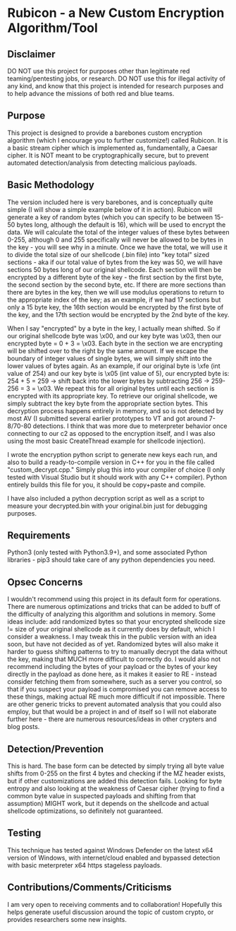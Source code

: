# Rubicon - a New Custom Encryption Algorithm/Tool

## Disclaimer
DO NOT use this project for purposes other than legitimate red teaming/pentesting jobs, or research.  DO NOT use this for illegal activity of any kind, and know that this project is intended for research purposes and to help advance the missions of both red and blue teams.  

## Purpose 
This project is designed to provide a barebones custom encryption algorithm (which I encourage you to further customize!) called Rubicon.  It is a basic stream cipher which is implemented as, fundamentally, a Caesar cipher.  It is NOT meant to be cryptographically secure, but to prevent automated detection/analysis from detecting malicious payloads.  

## Basic Methodology
The version included here is very barebones, and is conceptually quite simple (I will show a simple example below of it in action).  Rubicon will generate a key of random bytes (which you can specify to be between 15-50 bytes long, although the default is 16), which will be used to encrypt the data.  We will calculate the total of the integer values of these bytes between 0-255, although 0 and 255 specifically will never be allowed to be bytes in the key - you will see why in a minute. Once we have the total, we will use it to divide the total size of our shellcode (.bin file) into "key total" sized sections - aka if our total value of bytes from the key was 50, we will have sections 50 bytes long of our original shellcode.  Each section will then be encrypted by a different byte of the key - the first section by the first byte, the second section by the second byte, etc.  If there are more sections than there are bytes in the key, then we will use modulus operations to return to the appropriate index of the key; as an example, if we had 17 sections but only a 15 byte key, the 16th section would be encrypted by the first byte of the key, and the 17th section would be encrypted by the 2nd byte of the key.

When I say "encrypted" by a byte in the key, I actually mean shifted.  So if our original shellcode byte was \x00, and our key byte was \x03, then our encrypted byte = 0 + 3 = \x03.  Each byte in the section we are encrypting will be shifted over to the right by the same amount. If we escape the boundary of integer values of single bytes, we will simply shift into the lower values of bytes again.  As an example, if our original byte is \xfe (int value of 254) and our key byte is \x05 (int value of 5), our encrypted byte is: 254 + 5 = 259 -> shift back into the lower bytes by subtracting 256 -> 259-256 = 3 = \x03.  We repeat this for all original bytes until each section is encrypted with its appropriate key.  To retrieve our original shellcode, we simply subtract the key byte from the appropriate section bytes.  This decryption process happens entirely in memory, and so is not detected by most AV (I submitted several earlier prototypes to VT and got around 7-8/70-80 detections. I think that was more due to meterpreter behavior once connecting to our c2 as opposed to the encryption itself, and I was also using the most basic CreateThread example for shellcode injection).

I wrote the encryption python script to generate new keys each run, and also to build a ready-to-compile version in C++ for you in the file called "custom_decrypt.cpp."  Simply plug this into your compiler of choice (I only tested with Visual Studio but it should work with any C++ compiler). Python entirely builds this file for you, it should be copy+paste and compile.

I have also included a python decryption script as well as a script to measure your decrypted.bin with your original.bin just for debugging purposes. 

## Requirements
Python3 (only tested with Python3.9+), and some associated Python libraries - pip3 should take care of any python dependencies you need.

## Opsec Concerns
I wouldn't recommend using this project in its default form for operations.  There are numerous optimizations and tricks that can be added to buff of the difficulty of analyzing this algorithm and solutions in memory.  Some ideas include: add randomized bytes so that your encrypted shellcode size != size of your original shellcode as it currently does by default, which I consider a weakness.  I may tweak this in the public version with an idea soon, but have not decided as of yet. Randomized bytes will also make it harder to guess shifting patterns to try to manually decrypt the data without the key, making that MUCH more difficult to correctly do.  I would also not recommend including the bytes of your payload or the bytes of your key directly in the payload as done here, as it makes it easier to RE - instead consider fetching them from somewhere, such as a server you control, so that if you suspect your payload is compromised you can remove access to these things, making actual RE much more difficult if not impossible. There are other generic tricks to prevent automated analysis that you could also employ, but that would be a project in and of itself so I will not elaborate further here - there are numerous resources/ideas in other crypters and blog posts.  


## Detection/Prevention
This is hard.  The base form can be detected by simply trying all byte value shifts from 0-255 on the first 4 bytes and checking if the MZ header exists, but if other customizations are added this detection fails.  Looking for byte entropy and also looking at the weakness of Caesar cipher (trying to find a common byte value in suspected payloads and shifting from that assumption) MIGHT work, but it depends on the shellcode and actual shellcode optimizations, so definitely not guaranteed. 

## Testing 
This technique has tested against Windows Defender on the latest x64 version of Windows, with internet/cloud enabled and bypassed detection with basic meterpreter x64 https stageless payloads.  

## Contributions/Comments/Criticisms
I am very open to receiving comments and to collaboration!  Hopefully this helps generate useful discussion around the topic of custom crypto, or provides researchers some new insights.  


